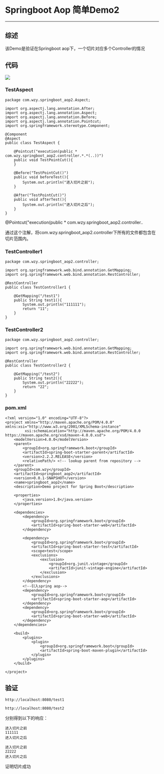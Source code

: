 # Springboot Aop 简单Demo2

---

## 综述

该Demo是验证在Springboot aop下，一个切片对应多个Controller的情况


## 代码

![](../Images/5.png) 


### TestAspect

	package com.wzy.springboot_aop2.Aspect;
	
	import org.aspectj.lang.annotation.After;
	import org.aspectj.lang.annotation.Aspect;
	import org.aspectj.lang.annotation.Before;
	import org.aspectj.lang.annotation.Pointcut;
	import org.springframework.stereotype.Component;
	
	@Component
	@Aspect
	public class TestAspect {
	
	    @Pointcut("execution(public * com.wzy.springboot_aop2.controller.*.*(..))")
	    public void TestPointCut(){
	    }
	
	    @Before("TestPointCut()")
	    public void beforeTest(){
	        System.out.println("进入切片之前");
	    }
	
	    @After("TestPointCut()")
	    public void afterTest(){
	        System.out.println("进入切片之后");
	    }
	}


@Pointcut("execution(public * com.wzy.springboot_aop2.controller.*.*

通过这个注解，将com.wzy.springboot_aop2.controller下所有的文件都包含在切片范围内。


### TestController1

	package com.wzy.springboot_aop2.controller;
	
	import org.springframework.web.bind.annotation.GetMapping;
	import org.springframework.web.bind.annotation.RestController;
	
	@RestController
	public class TestController1 {
	
	    @GetMapping("/test1")
	    public String test1(){
	        System.out.println("111111");
	        return "11";
	    }
	}


### TestController2

	package com.wzy.springboot_aop2.controller;
	
	import org.springframework.web.bind.annotation.GetMapping;
	import org.springframework.web.bind.annotation.RestController;
	
	@RestController
	public class TestController2 {
	
	    @GetMapping("/test2")
	    public String test2(){
	        System.out.println("22222");
	        return "22";
	    }
	}



### pom.xml

	<?xml version="1.0" encoding="UTF-8"?>
	<project xmlns="http://maven.apache.org/POM/4.0.0" xmlns:xsi="http://www.w3.org/2001/XMLSchema-instance"
	         xsi:schemaLocation="http://maven.apache.org/POM/4.0.0 https://maven.apache.org/xsd/maven-4.0.0.xsd">
	    <modelVersion>4.0.0</modelVersion>
	    <parent>
	        <groupId>org.springframework.boot</groupId>
	        <artifactId>spring-boot-starter-parent</artifactId>
	        <version>2.2.2.RELEASE</version>
	        <relativePath/> <!-- lookup parent from repository -->
	    </parent>
	    <groupId>com.wzy</groupId>
	    <artifactId>springboot_aop2</artifactId>
	    <version>0.0.1-SNAPSHOT</version>
	    <name>springboot_aop2</name>
	    <description>Demo project for Spring Boot</description>
	
	    <properties>
	        <java.version>1.8</java.version>
	    </properties>
	
	    <dependencies>
	        <dependency>
	            <groupId>org.springframework.boot</groupId>
	            <artifactId>spring-boot-starter-web</artifactId>
	        </dependency>
	
	        <dependency>
	            <groupId>org.springframework.boot</groupId>
	            <artifactId>spring-boot-starter-test</artifactId>
	            <scope>test</scope>
	            <exclusions>
	                <exclusion>
	                    <groupId>org.junit.vintage</groupId>
	                    <artifactId>junit-vintage-engine</artifactId>
	                </exclusion>
	            </exclusions>
	        </dependency>
	        <!--引入spring aop-->
	        <dependency>
	            <groupId>org.springframework.boot</groupId>
	            <artifactId>spring-boot-starter-aop</artifactId>
	        </dependency>
	        <dependency>
	            <groupId>org.springframework.boot</groupId>
	            <artifactId>spring-boot-starter-web</artifactId>
	        </dependency>
	    </dependencies>
	
	    <build>
	        <plugins>
	            <plugin>
	                <groupId>org.springframework.boot</groupId>
	                <artifactId>spring-boot-maven-plugin</artifactId>
	            </plugin>
	        </plugins>
	    </build>
	
	</project>


## 验证
	
	http://localhost:8080/test1
	
	http://localhost:8080/test2

分别得到以下的响应：

	进入切片之前
	111111
	进入切片之后
	
	进入切片之前
	22222
	进入切片之后


证明切片成功
